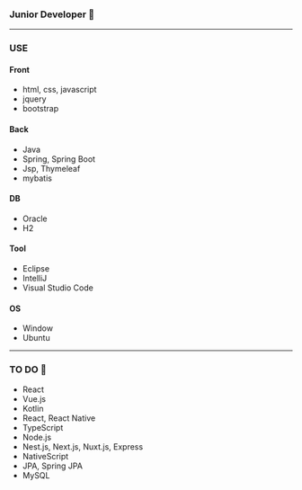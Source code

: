 ###  Junior Developer 🌱
---
### USE
#### Front
- html, css, javascript
- jquery
- bootstrap

#### Back
- Java
- Spring, Spring Boot
- Jsp, Thymeleaf
- mybatis

#### DB
- Oracle
- H2

#### Tool
- Eclipse
- IntelliJ
- Visual Studio Code

#### OS
- Window
- Ubuntu
---
 ### TO DO 💬
 - React
 - Vue.js
 - Kotlin
 - React, React Native
 - TypeScript
 - Node.js
 - Nest.js, Next.js, Nuxt.js, Express
 - NativeScript
 - JPA, Spring JPA
 - MySQL
 
<!--
**KIMMOONKWAN/KIMMOONKWAN** is a ✨ _special_ ✨ repository because its `README.md` (this file) appears on your GitHub profile.

Here are some ideas to get you started:

- 🔭 I’m currently working on ...
- 🌱 I’m currently learning ...
- 👯 I’m looking to collaborate on ...
- 🤔 I’m looking for help with ...
- 💬 Ask me about ...
- 📫 How to reach me: ...
- 😄 Pronouns: ...
- ⚡ Fun fact: ...
-->
